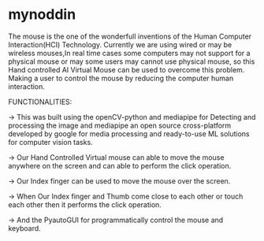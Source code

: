 # mynoddin
The mouse is the one of the wonderfull inventions of the Human Computer Interaction(HCI) Technology. 
Currently we are using wired or may be wireless mouses,In real time cases some computers may not support for a physical mouse or may some users may cannot use physical mouse, so this Hand controlled AI Virtual Mouse can be used to overcome this problem. Making a user to control the mouse by reducing the computer human interaction.

FUNCTIONALITIES:

-> This was built using the openCV-python and mediapipe for Detecting and processing the image and mediapipe an open source cross-platform developed by google for media processing and ready-to-use ML solutions for computer vision tasks.

-> Our Hand Controlled Virtual mouse can able to move the mouse anywhere on the screen and can able to perform the click operation.

-> Our Index finger can be used to move the mouse over the screen.

-> When Our Index finger and Thumb come close to each other or touch each other then it performs the click operation.

-> And the PyautoGUI for programmatically control the mouse and keyboard.
